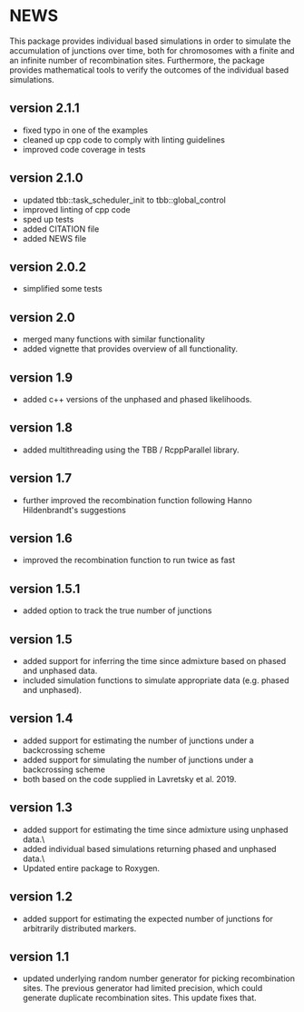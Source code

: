 # NEWS

This package provides individual based simulations in order to simulate the accumulation of junctions over time, both for chromosomes with a finite and an infinite number of recombination sites. Furthermore, the package provides mathematical tools to verify the outcomes of the individual based simulations.

## version 2.1.1

-   fixed typo in one of the examples
-   cleaned up cpp code to comply with linting guidelines
-   improved code coverage in tests

## version 2.1.0

-   updated tbb::task_scheduler_init to tbb::global_control
-   improved linting of cpp code
-   sped up tests
-   added CITATION file
-   added NEWS file

## version 2.0.2

-   simplified some tests

## version 2.0

-   merged many functions with similar functionality
-   added vignette that provides overview of all functionality.

## version 1.9

-   added c++ versions of the unphased and phased likelihoods.

## version 1.8

-   added multithreading using the TBB / RcppParallel library.

## version 1.7

-   further improved the recombination function following Hanno Hildenbrandt's suggestions

## version 1.6

-   improved the recombination function to run twice as fast

## version 1.5.1

-   added option to track the true number of junctions

## version 1.5

-   added support for inferring the time since admixture based on phased and unphased data.
-   included simulation functions to simulate appropriate data (e.g. phased and unphased).

## version 1.4

-   added support for estimating the number of junctions under a backcrossing scheme
-   added support for simulating the number of junctions under a backcrossing scheme
-   both based on the code supplied in Lavretsky et al. 2019.

## version 1.3

-   added support for estimating the time since admixture using unphased data.\
-   added individual based simulations returning phased and unphased data.\
-   Updated entire package to Roxygen.

## version 1.2

-   added support for estimating the expected number of junctions for arbitrarily distributed markers.

## version 1.1

-   updated underlying random number generator for picking recombination sites. The previous generator had limited precision, which could generate duplicate recombination sites. This update fixes that.
